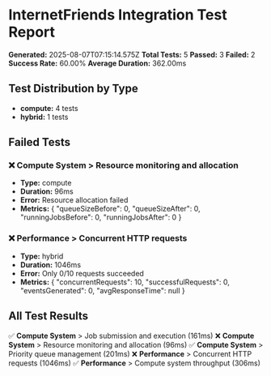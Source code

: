 # InternetFriends Integration Test Report

**Generated:** 2025-08-07T07:15:14.575Z
**Total Tests:** 5
**Passed:** 3
**Failed:** 2
**Success Rate:** 60.00%
**Average Duration:** 362.00ms

## Test Distribution by Type

- **compute:** 4 tests
- **hybrid:** 1 tests

## Failed Tests

### ❌ Compute System > Resource monitoring and allocation
- **Type:** compute
- **Duration:** 96ms
- **Error:** Resource allocation failed
- **Metrics:** {
  "queueSizeBefore": 0,
  "queueSizeAfter": 0,
  "runningJobsBefore": 0,
  "runningJobsAfter": 0
}

### ❌ Performance > Concurrent HTTP requests
- **Type:** hybrid
- **Duration:** 1046ms
- **Error:** Only 0/10 requests succeeded
- **Metrics:** {
  "concurrentRequests": 10,
  "successfulRequests": 0,
  "eventsGenerated": 0,
  "avgResponseTime": null
}


## All Test Results

✅ **Compute System** > Job submission and execution (161ms)
❌ **Compute System** > Resource monitoring and allocation (96ms)
✅ **Compute System** > Priority queue management (201ms)
❌ **Performance** > Concurrent HTTP requests (1046ms)
✅ **Performance** > Compute system throughput (306ms)
